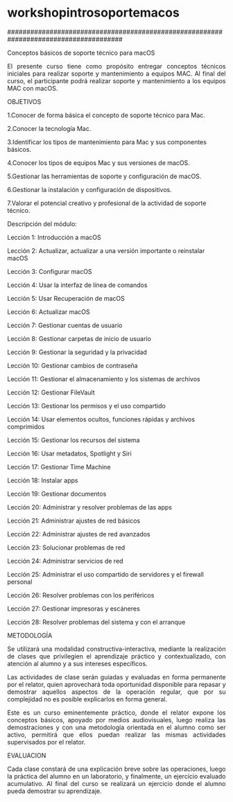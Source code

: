 # workshopintrosoportemacos
######################################################################################

Conceptos básicos de soporte técnico para macOS

<p align="justify">El presente curso tiene como propósito entregar conceptos técnicos iniciales para realizar soporte y mantenimiento a equipos MAC. Al final del curso, el participante podrá realizar soporte y mantenimiento a los equipos MAC con macOS.


OBJETIVOS


   1.Conocer de forma básica el concepto de soporte técnico para Mac.

   2.Conocer la tecnología Mac.

   3.Identificar los tipos de mantenimiento para Mac y sus componentes básicos.

   4.Conocer los tipos de equipos Mac y sus versiones de macOS.

   5.Gestionar las herramientas de soporte y configuración de macOS.

   6.Gestionar la instalación y configuración de dispositivos.

   7.Valorar el potencial creativo y profesional de la actividad de soporte técnico.


Descripción del módulo:


Lección 1: Introducción a macOS

Lección 2: Actualizar, actualizar a una versión importante o reinstalar macOS

Lección 3: Configurar macOS

Lección 4: Usar la interfaz de línea de comandos

Lección 5: Usar Recuperación de macOS

Lección 6: Actualizar macOS

Lección 7: Gestionar cuentas de usuario

Lección 8: Gestionar carpetas de inicio de usuario

Lección 9: Gestionar la seguridad y la privacidad

Lección 10: Gestionar cambios de contraseña

Lección 11: Gestionar el almacenamiento y los sistemas de archivos

Lección 12: Gestionar FileVault

Lección 13: Gestionar los permisos y el uso compartido

Lección 14: Usar elementos ocultos, funciones rápidas y archivos comprimidos

Lección 15: Gestionar los recursos del sistema

Lección 16: Usar metadatos, Spotlight y Siri

Lección 17: Gestionar Time Machine

Lección 18: Instalar apps

Lección 19: Gestionar documentos

Lección 20: Administrar y resolver problemas de las apps

Lección 21: Administrar ajustes de red básicos

Lección 22: Administrar ajustes de red avanzados

Lección 23: Solucionar problemas de red

Lección 24: Administrar servicios de red

Lección 25: Administrar el uso compartido de servidores y el firewall personal

Lección 26: Resolver problemas con los periféricos

Lección 27: Gestionar impresoras y escáneres

Lección 28: Resolver problemas del sistema y con el arranque



METODOLOGÍA


<p align="justify">Se utilizará una modalidad constructiva-interactiva, mediante la realización de clases que privilegien el aprendizaje práctico y contextualizado, con atención al alumno y a sus intereses específicos.</p>
 
<p align="justify">Las actividades de clase serán guiadas y evaluadas en forma permanente por el relator, quien aprovechará toda oportunidad disponible para repasar y demostrar aquellos aspectos de la operación regular, que por su complejidad no es posible explicarlos en forma general.</p>
 
<p align="justify">Este es un curso eminentemente práctico, donde el relator expone los conceptos básicos, apoyado por medios audiovisuales, luego realiza las demostraciones y con una metodología orientada en el alumno como ser activo, permitirá que ellos puedan realizar las mismas actividades supervisados por el relator.</p>


EVALUACION


<p align="justify">Cada clase constará de una explicación breve sobre las operaciones, luego la práctica del alumno en un laboratorio, y finalmente, un ejercicio evaluado acumulativo. Al final del curso se realizará un ejercicio donde el alumno pueda demostrar su aprendizaje.</p>
